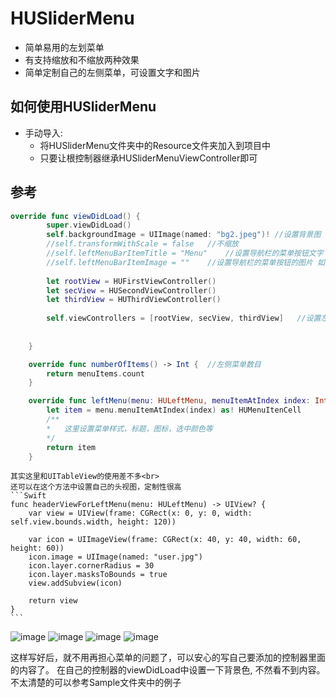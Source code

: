 HUSliderMenu
==============
* 简单易用的左划菜单
* 有支持缩放和不缩放两种效果
* 简单定制自己的左侧菜单，可设置文字和图片

如何使用HUSliderMenu
-------------------
* 手动导入:
	* 将HUSliderMenu文件夹中的Resource文件夹加入到项目中
	* 只要让根控制器继承HUSliderMenuViewController即可

参考
-----

```Swift
override func viewDidLoad() {
        super.viewDidLoad()
        self.backgroundImage = UIImage(named: "bg2.jpeg")! //设置背景图
        //self.transformWithScale = false	//不缩放
        //self.leftMenuBarItemTitle = "Menu"	//设置导航栏的菜单按钮文字
        //self.leftMenuBarItemImage = ""	//设置导航栏的菜单按钮的图片	如果不设置，会使用默认的
        
        let rootView = HUFirstViewController()
        let secView = HUSecondViewController()
        let thirdView = HUThirdViewController()
        
        self.viewControllers = [rootView, secView, thirdView]   //设置左侧所有要显示的控制器，不要添加NavigationViewcontroller
        
       
    }

    override func numberOfItems() -> Int {	//左侧菜单数目
        return menuItems.count
    }

    override func leftMenu(menu: HULeftMenu, menuItemAtIndex index: Int) -> AnyObject {
        let item = menu.menuItemAtIndex(index) as! HUMenuItenCell
        /**
		*	这里设置菜单样式，标题，图标，选中颜色等
        */
        return item
    }
```
	其实这里和UITableView的使用差不多<br>
	还可以在这个方法中设置自己的头视图，定制性很高
	```Swift
	func headerViewForLeftMenu(menu: HULeftMenu) -> UIView? {
        var view = UIView(frame: CGRect(x: 0, y: 0, width: self.view.bounds.width, height: 120))
   
        var icon = UIImageView(frame: CGRect(x: 40, y: 40, width: 60, height: 60))
        icon.image = UIImage(named: "user.jpg")
        icon.layer.cornerRadius = 30
        icon.layer.masksToBounds = true
        view.addSubview(icon)
        
        return view
    }
	```
![image](https://github.com/hujewelz/HUSliderMenu/raw/master/screenshots/1.png)
![image](https://github.com/hujewelz/HUSliderMenu/raw/master/screenshots/2.png)
![image](https://github.com/hujewelz/HUSliderMenu/raw/master/screenshots/3.png)
![image](https://github.com/hujewelz/HUSliderMenu/raw/master/screenshots/4.png)


这样写好后，就不用再担心菜单的问题了，可以安心的写自己要添加的控制器里面的内容了。
在自己的控制器的viewDidLoad中设置一下背景色, 不然看不到内容。
不太清楚的可以参考Sample文件夹中的例子

